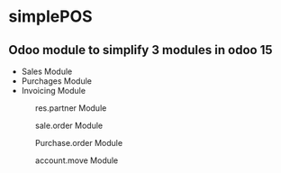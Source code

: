 # simplePOS
<h2>Odoo module to simplify 3 modules in odoo 15</h2>
<ul>
<li> Sales Module </li>
<li> Purchages Module </li>
<li> Invoicing Module </li>
</ul>
<ul>
<ol> res.partner Module </ol>
<ol> sale.order Module </ol>
<ol> Purchase.order Module </ol>
<ol> account.move Module </ol>
  
</ul>



